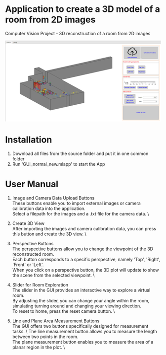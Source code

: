 # Application to create a 3D model of a room from 2D images
Computer Vision Project - 3D reconstruction of a room from 2D images

![alt text](https://github.com/MarcelHa97/3D-Room-Reconstruction/blob/Projects/img/img_GUI.png)

# Installation
1. Download all files from the source folder and put it in one common folder
2. Run 'GUI_normal_new.mlapp' to start the App

# User Manual
1. Image and Camera Data Upload Buttons \
These buttons enable you to import external images or camera calibration data into the application.\
Select a filepath for the images and a .txt file for the camera data. \

2. Create 3D View \
After importing the images and camera calibration data, you can press this button and create the 3D view. \

3. Perspective Buttons \
The perspective buttons allow you to change the viewpoint of the 3D  reconstructed room. \
Each button corresponds to a specific perspective, namely 'Top', 'Right', 'Front' or 'Left'. \
When you click on a perspective button, the 3D plot will update to show the scene from the selected viewpoint. \

4. Slider for Room Exploration \
The slider in the GUI provides an interactive way to explore a virtual room. \
By adjusting the slider, you can change your angle within the room, simulating turning around and changing your viewing direction. \
To reset to home, press the reset camera button. \

5. Line and Plane Area Measurement Buttons \
The GUI offers two buttons specifically designed for measurement tasks. \ 
The line measurement button allows you to measure the length between two points in the room. \
The plane measurement button enables you to measure the area of a planar region in the plot. \
